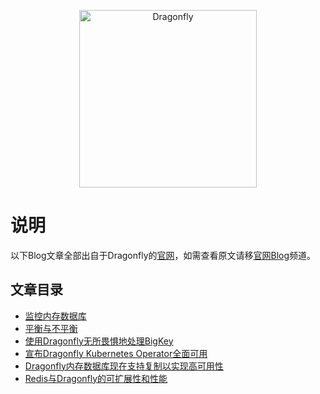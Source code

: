 <p align="center">
  <a href="https://dragonflydb.io">
    <img src="https://raw.githubusercontent.com/dragonflydb/dragonfly/main/.github/images/logo-full.svg"
      width="284" border="0" alt="Dragonfly">
  </a>
</p>

# 说明
以下Blog文章全部出自于Dragonfly的[官网](https://www.dragonflydb.io/)，如需查看原文请移[官网Blog](https://www.dragonflydb.io/blog)频道。

## 文章目录

- [监控内存数据库](/blogs/monitoring-in-memory-datastores.md)
- [平衡与不平衡](/blogs/balanced-vs-unbalanced.md)
- [使用Dragonfly无所畏惧地处理BigKey](/blogs/fearlessly-handling-bigkeys-with-dragonfly.md)
- [宣布Dragonfly Kubernetes Operator全面可用](/blogs/announcing-kubernetes-operator-general-availability.md)
- [Dragonfly内存数据库现在支持复制以实现高可用性](/blogs/replication-for-high-availability.md)
- [Redis与Dragonfly的可扩展性和性能](/blogs/scaling-performance-redis-vs-dragonfly.md)